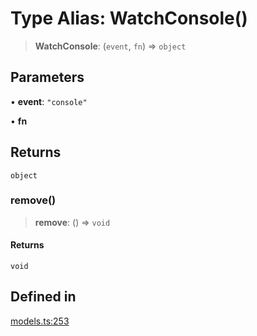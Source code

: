 # Type Alias: WatchConsole()

> **WatchConsole**: (`event`, `fn`) => `object`

## Parameters

• **event**: `"console"`

• **fn**

## Returns

`object`

### remove()

> **remove**: () => `void`

#### Returns

`void`

## Defined in

[models.ts:253](https://github.com/live-codes/livecodes/blob/74dabade5b38ddc0aa3c7fcab9dac740d9af1548/src/sdk/models.ts#L253)